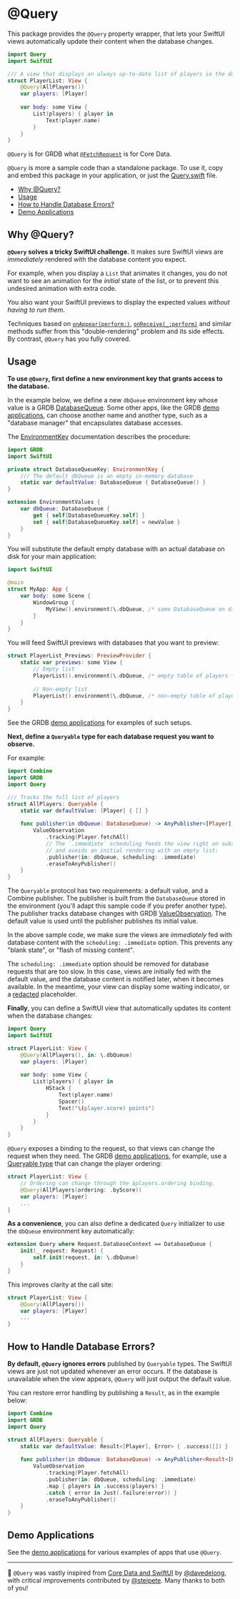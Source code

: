 # @Query

This package provides the `@Query` property wrapper, that lets your SwiftUI views automatically update their content when the database changes.

```swift
import Query
import SwiftUI

/// A view that displays an always up-to-date list of players in the database.
struct PlayerList: View {
    @Query(AllPlayers())
    var players: [Player]
    
    var body: some View {
        List(players) { player in
            Text(player.name)
        }
    }
}
```

`@Query` is for GRDB what [`@FetchRequest`](https://developer.apple.com/documentation/swiftui/fetchrequest) is for Core Data. 

`@Query` is more a sample code than a standalone package. To use it, copy and embed this package in your application, or just the [Query.swift](Sources/Query/Query.swift) file.

- [Why @Query?]
- [Usage]
- [How to Handle Database Errors?]
- [Demo Applications]

## Why @Query?

**`@Query` solves a tricky SwiftUI challenge.** It makes sure SwiftUI views are *immediately* rendered with the database content you expect.

For example, when you display a `List` that animates it changes, you do not want to see an animation for the *initial* state of the list, or to prevent this undesired animation with extra code.

You also want your SwiftUI previews to display the expected values *without having to run them*.

Techniques based on [`onAppear(perform:)`](https://developer.apple.com/documentation/swiftui/view/onappear(perform:)), [`onReceive(_:perform)`](https://developer.apple.com/documentation/swiftui/view/onreceive(_:perform:)) and similar methods suffer from this "double-rendering" problem and its side effects. By contrast, `@Query` has you fully covered.

## Usage

**To use `@Query`, first define a new environment key that grants access to the database.**

In the example below, we define a new `dbQueue` environment key whose value is a GRDB [DatabaseQueue]. Some other apps, like the GRDB [demo applications], can choose another name and another type, such as a "database manager" that encapsulates database accesses.

The [EnvironmentKey](https://developer.apple.com/documentation/swiftui/environmentkey) documentation describes the procedure:

```swift
import GRDB
import SwiftUI

private struct DatabaseQueueKey: EnvironmentKey {
    /// The default dbQueue is an empty in-memory database
    static var defaultValue: DatabaseQueue { DatabaseQueue() }
}

extension EnvironmentValues {
    var dbQueue: DatabaseQueue {
        get { self[DatabaseQueueKey.self] }
        set { self[DatabaseQueueKey.self] = newValue }
    }
}
```

You will substitute the default empty database with an actual database on disk for your main application:

```swift
import SwiftUI

@main
struct MyApp: App {
    var body: some Scene {
        WindowGroup {
            MyView().environment(\.dbQueue, /* some DatabaseQueue on disk */)
        }
    }
}
```

You will feed SwiftUI previews with databases that you want to preview:

```swift
struct PlayerList_Previews: PreviewProvider {
    static var previews: some View {
        // Empty list
        PlayerList().environment(\.dbQueue, /* empty table of players */)
        
        // Non-empty list
        PlayerList().environment(\.dbQueue, /* non-empty table of players */)
    }
}
```

See the GRDB [demo applications] for examples of such setups.

**Next, define a `Queryable` type for each database request you want to observe.**

For example:

```swift
import Combine
import GRDB
import Query

/// Tracks the full list of players
struct AllPlayers: Queryable {
    static var defaultValue: [Player] { [] }
    
    func publisher(in dbQueue: DatabaseQueue) -> AnyPublisher<[Player], Error> {
        ValueObservation
            .tracking(Player.fetchAll)
            // The `.immediate` scheduling feeds the view right on subscription,
            // and avoids an initial rendering with an empty list:
            .publisher(in: dbQueue, scheduling: .immediate)
            .eraseToAnyPublisher()
    }
}
```

The `Queryable` protocol has two requirements: a default value, and a Combine publisher. The publisher is built from the `DatabaseQueue` stored in the environment (you'll adapt this sample code if you prefer another type). The publisher tracks database changes with GRDB [ValueObservation]. The default value is used until the publisher publishes its initial value.

In the above sample code, we make sure the views are *immediately* fed with database content with the `scheduling: .immediate` option. This prevents any "blank state", or "flash of missing content".

The `scheduling: .immediate` option should be removed for database requests that are too slow. In this case, views are initially fed with the default value, and the database content is notified later, when it becomes available. In the meantime, your view can display some waiting indicator, or a [redacted](https://developer.apple.com/documentation/swiftui/view/redacted(reason:)) placeholder. 

**Finally**, you can define a SwiftUI view that automatically updates its content when the database changes:

```swift
import Query
import SwiftUI

struct PlayerList: View {
    @Query(AllPlayers(), in: \.dbQueue)
    var players: [Player]
    
    var body: some View {
        List(players) { player in
            HStack {
                Text(player.name)
                Spacer()
                Text("\(player.score) points")
            }
        }
    }
}
```

`@Query` exposes a binding to the request, so that views can change the request when they need. The GRDB [demo applications], for example, use a [Queryable type](../GRDBCombineDemo/GRDBCombineDemo/PlayerRequest.swift) that can change the player ordering:

```swift
struct PlayerList: View {
    // Ordering can change through the $players.ordering binding.
    @Query(AllPlayers(ordering: .byScore))
    var players: [Player]
    ...
}
```

**As a convenience**, you can also define a dedicated `Query` initializer to use the `dbQueue` environment key automatically:

```swift
extension Query where Request.DatabaseContext == DatabaseQueue {
    init(_ request: Request) {
        self.init(request, in: \.dbQueue)
    }
}
```

This improves clarity at the call site:

```swift
struct PlayerList: View {
    @Query(AllPlayers())
    var players: [Player]
    ...
}
```

## How to Handle Database Errors?

**By default, `@Query` ignores errors** published by `Queryable` types. The SwiftUI views are just not updated whenever an error occurs. If the database is unavailable when the view appears, `@Query` will just output the default value.

You can restore error handling by publishing a `Result`, as in the example below: 

```swift
import Combine
import GRDB
import Query

struct AllPlayers: Queryable {
    static var defaultValue: Result<[Player], Error> { .success([]) }
    
    func publisher(in dbQueue: DatabaseQueue) -> AnyPublisher<Result<[Player], Error>, Never> {
        ValueObservation
            .tracking(Player.fetchAll)
            .publisher(in: dbQueue, scheduling: .immediate)
            .map { players in .success(players) }
            .catch { error in Just(.failure(error)) }
            .eraseToAnyPublisher()
    }
}
```


## Demo Applications

See the [demo applications] for various examples of apps that use `@Query`.

---

🙌 `@Query` was vastly inspired from [Core Data and SwiftUI](https://davedelong.com/blog/2021/04/03/core-data-and-swiftui/) by [@davedelong](https://github.com/davedelong), with critical improvements contributed by [@steipete](https://github.com/steipete). Many thanks to both of you!


[Why @Query?]: #why-query
[Usage]: #usage
[How to Handle Database Errors?]: #how-to-handle-database-errors
[DatabaseQueue]: ../../../README.md#database-queues
[demo applications]: ..
[Demo Applications]: ..
[ValueObservation]: ../../../README.md#valueobservation
